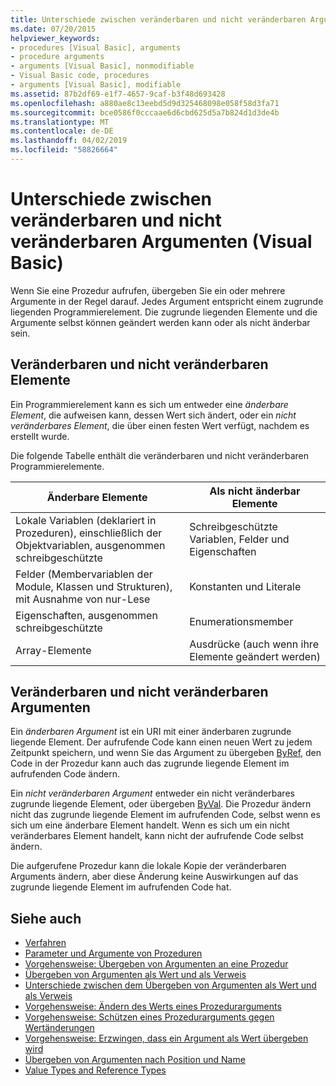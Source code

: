 ```yaml
---
title: Unterschiede zwischen veränderbaren und nicht veränderbaren Argumenten (Visual Basic)
ms.date: 07/20/2015
helpviewer_keywords:
- procedures [Visual Basic], arguments
- procedure arguments
- arguments [Visual Basic], nonmodifiable
- Visual Basic code, procedures
- arguments [Visual Basic], modifiable
ms.assetid: 87b2df69-e1f7-4657-9caf-b3f48d693428
ms.openlocfilehash: a880ae8c13eebd5d9d325468098e058f58d3fa71
ms.sourcegitcommit: bce0586f0cccaae6d6cbd625d5a7b824d1d3de4b
ms.translationtype: MT
ms.contentlocale: de-DE
ms.lasthandoff: 04/02/2019
ms.locfileid: "58826664"
---
```

# <a name="differences-between-modifiable-and-nonmodifiable-arguments-visual-basic"></a>Unterschiede zwischen veränderbaren und nicht veränderbaren Argumenten (Visual Basic)
Wenn Sie eine Prozedur aufrufen, übergeben Sie ein oder mehrere Argumente in der Regel darauf. Jedes Argument entspricht einem zugrunde liegenden Programmierelement. Die zugrunde liegenden Elemente und die Argumente selbst können geändert werden kann oder als nicht änderbar sein.  
  
## <a name="modifiable-and-nonmodifiable-elements"></a>Veränderbaren und nicht veränderbaren Elemente  
 Ein Programmierelement kann es sich um entweder eine *änderbare Element*, die aufweisen kann, dessen Wert sich ändert, oder ein *nicht veränderbares Element*, die über einen festen Wert verfügt, nachdem es erstellt wurde.  
  
 Die folgende Tabelle enthält die veränderbaren und nicht veränderbaren Programmierelemente.  
  
|Änderbare Elemente|Als nicht änderbar Elemente|  
|-------------------------|----------------------------|  
|Lokale Variablen (deklariert in Prozeduren), einschließlich der Objektvariablen, ausgenommen schreibgeschützte|Schreibgeschützte Variablen, Felder und Eigenschaften|  
|Felder (Membervariablen der Module, Klassen und Strukturen), mit Ausnahme von nur-Lese|Konstanten und Literale|  
|Eigenschaften, ausgenommen schreibgeschützte|Enumerationsmember|  
|Array-Elemente|Ausdrücke (auch wenn ihre Elemente geändert werden)|  
  
## <a name="modifiable-and-nonmodifiable-arguments"></a>Veränderbaren und nicht veränderbaren Argumenten  
 Ein *änderbaren Argument* ist ein URI mit einer änderbaren zugrunde liegende Element. Der aufrufende Code kann einen neuen Wert zu jedem Zeitpunkt speichern, und wenn Sie das Argument zu übergeben [ByRef](../../../../visual-basic/language-reference/modifiers/byref.md), den Code in der Prozedur kann auch das zugrunde liegende Element im aufrufenden Code ändern.  
  
 Ein *nicht veränderbaren Argument* entweder ein nicht veränderbares zugrunde liegende Element, oder übergeben [ByVal](../../../../visual-basic/language-reference/modifiers/byval.md). Die Prozedur ändern nicht das zugrunde liegende Element im aufrufenden Code, selbst wenn es sich um eine änderbare Element handelt. Wenn es sich um ein nicht veränderbares Element handelt, kann nicht der aufrufende Code selbst ändern.  
  
 Die aufgerufene Prozedur kann die lokale Kopie der veränderbaren Arguments ändern, aber diese Änderung keine Auswirkungen auf das zugrunde liegende Element im aufrufenden Code hat.  
  
## <a name="see-also"></a>Siehe auch

- [Verfahren](./index.md)
- [Parameter und Argumente von Prozeduren](./procedure-parameters-and-arguments.md)
- [Vorgehensweise: Übergeben von Argumenten an eine Prozedur](./how-to-pass-arguments-to-a-procedure.md)
- [Übergeben von Argumenten als Wert und als Verweis](./passing-arguments-by-value-and-by-reference.md)
- [Unterschiede zwischen dem Übergeben von Argumenten als Wert und als Verweis](./differences-between-passing-an-argument-by-value-and-by-reference.md)
- [Vorgehensweise: Ändern des Werts eines Prozedurarguments](./how-to-change-the-value-of-a-procedure-argument.md)
- [Vorgehensweise: Schützen eines Prozedurarguments gegen Wertänderungen](./how-to-protect-a-procedure-argument-against-value-changes.md)
- [Vorgehensweise: Erzwingen, dass ein Argument als Wert übergeben wird](./how-to-force-an-argument-to-be-passed-by-value.md)
- [Übergeben von Argumenten nach Position und Name](./passing-arguments-by-position-and-by-name.md)
- [Value Types and Reference Types](../../../../visual-basic/programming-guide/language-features/data-types/value-types-and-reference-types.md)
